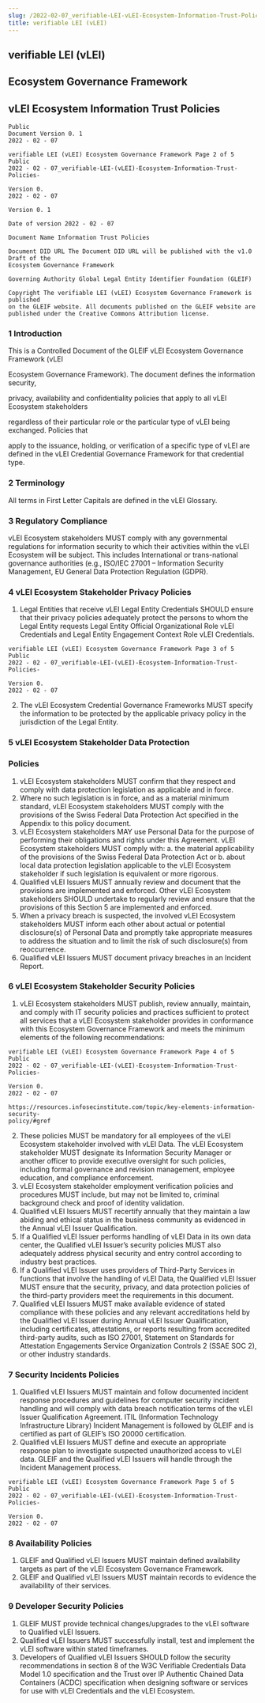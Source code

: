 ```yaml
---
slug: /2022-02-07_verifiable-LEI-vLEI-Ecosystem-Information-Trust-Policies-Prep-1.0-Publication_v0.1_work
title: verifiable LEI (vLEI)
---
```


## verifiable LEI (vLEI)

## Ecosystem Governance Framework

## vLEI Ecosystem Information Trust Policies

```
Public
Document Version 0. 1
2022 - 02 - 07
```

```
verifiable LEI (vLEI) Ecosystem Governance Framework Page 2 of 5
Public
2022 - 02 - 07_verifiable-LEI-(vLEI)-Ecosystem-Information-Trust-Policies-
```

```
Version 0.
2022 - 02 - 07
```

```
Version 0. 1
```

```
Date of version 2022 - 02 - 07
```

```
Document Name Information Trust Policies
```

```
Document DID URL The Document DID URL will be published with the v1.0 Draft of the
Ecosystem Governance Framework
```

```
Governing Authority Global Legal Entity Identifier Foundation (GLEIF)
```

```
Copyright The verifiable LEI (vLEI) Ecosystem Governance Framework is published
on the GLEIF website. All documents published on the GLEIF website are
published under the Creative Commons Attribution license.
```

### 1 Introduction

This is a Controlled Document of the GLEIF vLEI Ecosystem Governance Framework (vLEI

Ecosystem Governance Framework). The document defines the information security,

privacy, availability and confidentiality policies that apply to all vLEI Ecosystem stakeholders

regardless of their particular role or the particular type of vLEI being exchanged. Policies that

apply to the issuance, holding, or verification of a specific type of vLEI are defined in the vLEI
Credential Governance Framework for that credential type.

### 2 Terminology

All terms in First Letter Capitals are defined in the vLEI Glossary.

### 3 Regulatory Compliance

vLEI Ecosystem stakeholders MUST comply with any governmental regulations for
information security to which their activities within the vLEI Ecosystem will be subject. This
includes International or trans-national governance authorities (e.g., ISO/IEC 27001 –
Information Security Management, EU General Data Protection Regulation (GDPR).

### 4 vLEI Ecosystem Stakeholder Privacy Policies

1. Legal Entities that receive vLEI Legal Entity Credentials SHOULD ensure that their
   privacy policies adequately protect the persons to whom the Legal Entity requests
   Legal Entity Official Organizational Role vLEI Credentials and Legal Entity
   Engagement Context Role vLEI Credentials.

```
verifiable LEI (vLEI) Ecosystem Governance Framework Page 3 of 5
Public
2022 - 02 - 07_verifiable-LEI-(vLEI)-Ecosystem-Information-Trust-Policies-
```

```
Version 0.
2022 - 02 - 07
```

2. The vLEI Ecosystem Credential Governance Frameworks MUST specify the
   information to be protected by the applicable privacy policy in the jurisdiction of the
   Legal Entity.

### 5 vLEI Ecosystem Stakeholder Data Protection

### Policies

1. vLEI Ecosystem stakeholders MUST confirm that they respect and comply with data
   protection legislation as applicable and in force.
2. Where no such legislation is in force, and as a material minimum standard, vLEI
   Ecosystem stakeholders MUST comply with the provisions of the Swiss Federal Data
   Protection Act specified in the Appendix to this policy document.
3. vLEI Ecosystem stakeholders MAY use Personal Data for the purpose of performing
   their obligations and rights under this Agreement. vLEI Ecosystem stakeholders
   MUST comply with:
   a. the material applicability of the provisions of the Swiss Federal Data
   Protection Act or
   b. about local data protection legislation applicable to the vLEI Ecosystem
   stakeholder if such legislation is equivalent or more rigorous.
4. Qualified vLEI Issuers MUST annually review and document that the provisions are
   implemented and enforced. Other vLEI Ecosystem stakeholders SHOULD undertake
   to regularly review and ensure that the provisions of this Section 5 are implemented
   and enforced.
5. When a privacy breach is suspected, the involved vLEI Ecosystem stakeholders MUST
   inform each other about actual or potential disclosure(s) of Personal Data and
   promptly take appropriate measures to address the situation and to limit the risk of
   such disclosure(s) from reoccurrence.
6. Qualified vLEI Issuers MUST document privacy breaches in an Incident Report.

### 6 vLEI Ecosystem Stakeholder Security Policies

1. vLEI Ecosystem stakeholders MUST publish, review annually, maintain, and comply
   with IT security policies and practices sufficient to protect all services that a vLEI
   Ecosystem stakeholder provides in conformance with this Ecosystem Governance
   Framework and meets the minimum elements of the following recommendations:

```
verifiable LEI (vLEI) Ecosystem Governance Framework Page 4 of 5
Public
2022 - 02 - 07_verifiable-LEI-(vLEI)-Ecosystem-Information-Trust-Policies-
```

```
Version 0.
2022 - 02 - 07
```

```
https://resources.infosecinstitute.com/topic/key-elements-information-security-
policy/#gref
```

2. These policies MUST be mandatory for all employees of the vLEI Ecosystem
   stakeholder involved with vLEI Data. The vLEI Ecosystem stakeholder MUST
   designate its Information Security Manager or another officer to provide executive
   oversight for such policies, including formal governance and revision management,
   employee education, and compliance enforcement.
3. vLEI Ecosystem stakeholder employment verification policies and procedures MUST
   include, but may not be limited to, criminal background check and proof of identity
   validation.
4. Qualified vLEI Issuers MUST recertify annually that they maintain a law abiding and
   ethical status in the business community as evidenced in the Annual vLEI Issuer
   Qualification.
5. If a Qualified vLEI Issuer performs handling of vLEI Data in its own data center, the
   Qualified vLEI Issuer’s security policies MUST also adequately address physical
   security and entry control according to industry best practices.
6. If a Qualified vLEI Issuer uses providers of Third-Party Services in functions that
   involve the handling of vLEI Data, the Qualified vLEI Issuer MUST ensure that the
   security, privacy, and data protection policies of the third-party providers meet the
   requirements in this document.
7. Qualified vLEI Issuers MUST make available evidence of stated compliance with
   these policies and any relevant accreditations held by the Qualified vLEI Issuer
   during Annual vLEI Issuer Qualification, including certificates, attestations, or reports
   resulting from accredited third-party audits, such as ISO 27001, Statement on
   Standards for Attestation Engagements Service Organization Controls 2 (SSAE SOC
   2), or other industry standards.

### 7 Security Incidents Policies

1. Qualified vLEI Issuers MUST maintain and follow documented incident response
   procedures and guidelines for computer security incident handling and will comply
   with data breach notification terms of the vLEI Issuer Qualification Agreement. ITIL
   (Information Technology Infrastructure Library) Incident Management is followed by
   GLEIF and is certified as part of GLEIF’s ISO 20000 certification.
2. Qualified vLEI Issuers MUST define and execute an appropriate response plan to
   investigate suspected unauthorized access to vLEI data. GLEIF and the Qualified vLEI
   Issuers will handle through the Incident Management process.

```
verifiable LEI (vLEI) Ecosystem Governance Framework Page 5 of 5
Public
2022 - 02 - 07_verifiable-LEI-(vLEI)-Ecosystem-Information-Trust-Policies-
```

```
Version 0.
2022 - 02 - 07
```

### 8 Availability Policies

1. GLEIF and Qualified vLEI Issuers MUST maintain defined availability targets as part of
   the vLEI Ecosystem Governance Framework.
2. GLEIF and Qualified vLEI Issuers MUST maintain records to evidence the availability
   of their services.

### 9 Developer Security Policies

1. GLEIF MUST provide technical changes/upgrades to the vLEI software to Qualified
   vLEI Issuers.
2. Qualified vLEI Issuers MUST successfully install, test and implement the vLEI
   software within stated timeframes.
3. Developers of Qualified vLEI Issuers SHOULD follow the security recommendations in
   section 8 of the W3C Verifiable Credentials Data Model 1.0 specification and the
   Trust over IP Authentic Chained Data Containers (ACDC) specification when
   designing software or services for use with vLEI Credentials and the vLEI Ecosystem.
